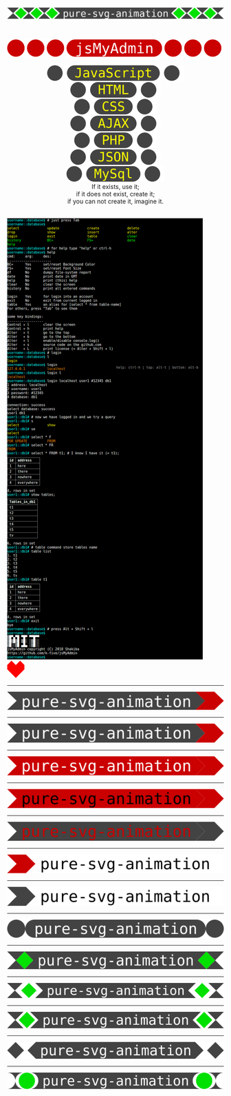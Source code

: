 <p align="center">
  <img src="psa.svg" />
</p>

<br>
<p align="center">
  <img src="jsmyadmin.svg" />
  <br>
  <br>
  <img src="js.svg" />
  <br>
  <img src="html.svg" />
  <br>
  <img src="css.svg" />
  <br>
  <img src="ajax.svg" />
  <br>
  <img src="php.svg" />
  <br>
  <img src="json.svg" />
  <br>
  <img src="mysql.svg" />
  <br>
  If it exists, use it; <br>
  if it does not exist, create it; <br>
  if you can not create it, imagine it. <br>
</p>
<br>


<img src="jsMyAdmin.png" />

<br>

<img src="heart2.svg" />

<hr>

<img src="head1.svg" />

<hr>

<img src="head2.svg" />

<hr>

<img src="head3.svg" />

<hr>

<img src="head4.svg" />

<hr>

<img src="head5.svg" />

<hr>

<img src="head6.svg" />

<hr>

<img src="head7.svg" />

<hr>

<img src="head8.svg" />

<hr>

<img src="head9.svg" />

<hr>
<p align="center">
<img src="head10.svg" />
</p>

<hr>

<img src="head11.svg" />
<hr>

<img src="head12.svg" />

<hr>

<img  src="head13.svg" />


